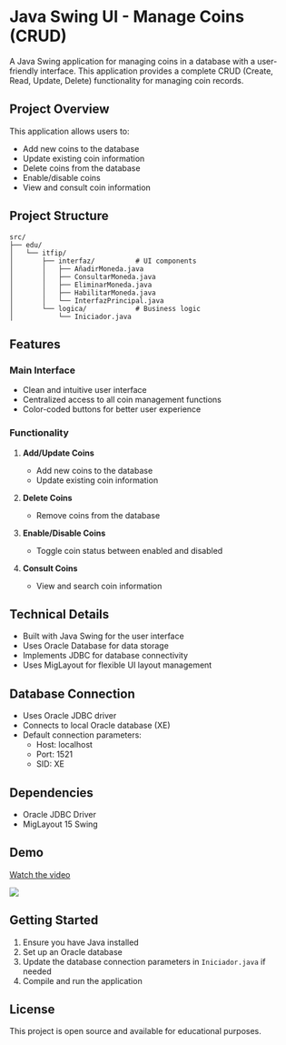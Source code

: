 # Java Swing UI - Manage Coins (CRUD)

A Java Swing application for managing coins in a database with a user-friendly interface. This application provides a complete CRUD (Create, Read, Update, Delete) functionality for managing coin records.

## Project Overview

This application allows users to:
- Add new coins to the database
- Update existing coin information
- Delete coins from the database
- Enable/disable coins
- View and consult coin information

## Project Structure

```
src/
├── edu/
│   └── itfip/
│       ├── interfaz/          # UI components
│       │   ├── AñadirMoneda.java
│       │   ├── ConsultarMoneda.java
│       │   ├── EliminarMoneda.java
│       │   ├── HabilitarMoneda.java
│       │   └── InterfazPrincipal.java
│       └── logica/            # Business logic
│           └── Iniciador.java
```

## Features

### Main Interface
- Clean and intuitive user interface
- Centralized access to all coin management functions
- Color-coded buttons for better user experience

### Functionality
1. **Add/Update Coins**
   - Add new coins to the database
   - Update existing coin information

2. **Delete Coins**
   - Remove coins from the database

3. **Enable/Disable Coins**
   - Toggle coin status between enabled and disabled

4. **Consult Coins**
   - View and search coin information

## Technical Details

- Built with Java Swing for the user interface
- Uses Oracle Database for data storage
- Implements JDBC for database connectivity
- Uses MigLayout for flexible UI layout management

## Database Connection
- Uses Oracle JDBC driver
- Connects to local Oracle database (XE)
- Default connection parameters:
  - Host: localhost
  - Port: 1521
  - SID: XE

## Dependencies
- Oracle JDBC Driver
- MigLayout 15 Swing

## Demo
[Watch the video](https://github.com/cami98735264/javaswing-ui-manage-coins/blob/main/bandicam%202023-11-29%2018-59-48-570.mp4)

![](https://github.com/cami98735264/javaswing-ui-manage-coins/blob/main/sample-gif.gif)

## Getting Started

1. Ensure you have Java installed
2. Set up an Oracle database
3. Update the database connection parameters in `Iniciador.java` if needed
4. Compile and run the application

## License
This project is open source and available for educational purposes.

